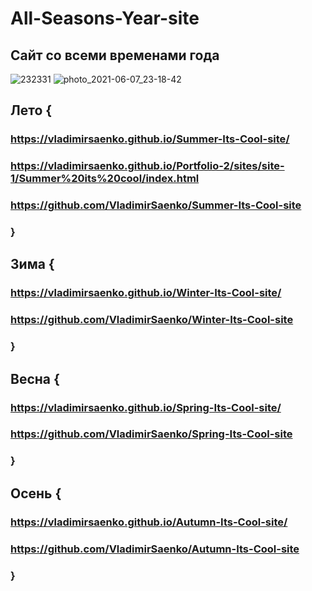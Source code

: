 # All-Seasons-Year-site

## Сайт со всеми временами года
 
![232331](https://user-images.githubusercontent.com/56477695/116581733-50392480-a91d-11eb-908e-4bbd5d410b3f.png)
![photo_2021-06-07_23-18-42](https://user-images.githubusercontent.com/56477695/121087439-1f39f280-c7ed-11eb-8760-4a235df6d04f.jpg)

## Лето {

### https://vladimirsaenko.github.io/Summer-Its-Cool-site/

### https://vladimirsaenko.github.io/Portfolio-2/sites/site-1/Summer%20its%20cool/index.html
  
### https://github.com/VladimirSaenko/Summer-Its-Cool-site
  
### }

## Зима {

### https://vladimirsaenko.github.io/Winter-Its-Cool-site/
  
### https://github.com/VladimirSaenko/Winter-Its-Cool-site
  
### }

## Весна {

### https://vladimirsaenko.github.io/Spring-Its-Cool-site/
  
### https://github.com/VladimirSaenko/Spring-Its-Cool-site 
  
### }
  
## Осень {

### https://vladimirsaenko.github.io/Autumn-Its-Cool-site/
  
### https://github.com/VladimirSaenko/Autumn-Its-Cool-site
  
### }

